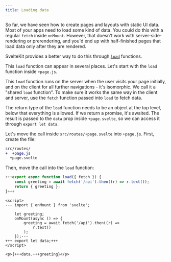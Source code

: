 ```yaml
---
title: Loading data
---
```


So far, we have seen how to create pages and layouts with static UI data. Most of your apps need to load some kind of data. You could do this with a regular `fetch` inside `onMount`. However, that doesn't work with server-side-rendering or prerendering, and you'd end up with half-finished pages that load data only after they are rendered.

SvelteKit provides a better way to do this through [`load`](https://kit.svelte.dev/docs/load) functions.

This `load` function can appear in several places. Let's start with the `load` function inside `+page.js`.

This `load` function runs on the server when the user visits your page initially, and on the client for all further navigations - it's isomorphic. We call it a "shared `load` function". To make sure it works the same way in the client and server, use the `fetch` function passed into `load` to fetch data.

The return type of the `load` function needs to be an object at the top level, below that everything is allowed. If we return a promise, it's awaited. The result is passed to the `data` prop inside `+page.svelte`, so we can access it through `export let data`.

Let's move the call inside `src/routes/+page.svelte` into `+page.js`. First, create the file:

```diff
src/routes/
+  +page.js
  +page.svelte
```

Then, move the call into the `load` function:

```js
+++export async function load({ fetch }) {
	const greeting = await fetch('/api').then((r) => r.text());
	return { greeting };
}+++
```

```svelte
<script>
---	import { onMount } from 'svelte';

	let greeting;
	onMount(async () => {
		greeting = await fetch('/api').then((r) =>
			r.text()
		);
	});---
+++ export let data;+++
</script>

<p>{+++data.+++greeting}</p>
```
